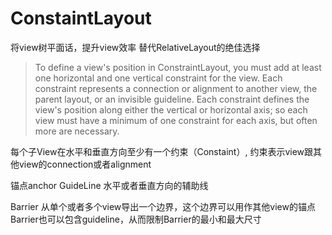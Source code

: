 # ConstaintLayout

将view树平面话，提升view效率
替代RelativeLayout的绝佳选择

> To define a view's position in ConstraintLayout, you must add at least one horizontal and one vertical constraint for the view. Each constraint represents a connection or alignment to another view, the parent layout, or an invisible guideline. Each constraint defines the view's position along either the vertical or horizontal axis; so each view must have a minimum of one constraint for each axis, but often more are necessary.

每个子View在水平和垂直方向至少有一个约束（Constaint）,
约束表示view跟其他view的connection或者alignment

锚点anchor 
GuideLine 水平或者垂直方向的辅助线

Barrier 从单个或者多个view导出一个边界，这个边界可以用作其他view的锚点
Barrier也可以包含guideline，从而限制Barrier的最小和最大尺寸

